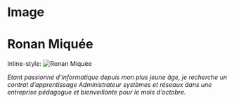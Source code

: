 # Image

# Ronan Miquée

Inline-style: 
![Ronan Miquée](https://github.com/Blazeuhh/Image/blob/main/Photos%20Ronan%20Miqu%C3%A9e.jpg")

_Etant passionné d'informatique depuis mon plus jeune âge, je recherche un contrat d’apprentissage Administrateur systèmes et réseaux dans une entreprise pédagogue et bienveillante pour le mois d’octobre._
